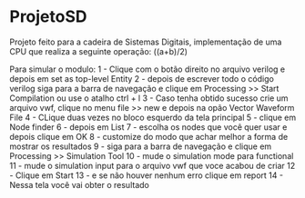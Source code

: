 # ProjetoSD
Projeto feito para a cadeira de Sistemas Digitais, implementação de uma CPU que realiza a seguinte operação: ((a+b)/2)

Para simular o modulo:
1 - Clique com o botão direito no arquivo verilog e depois em set as top-level Entity
2 - depois de escrever todo o código verilog siga para a barra de navegação e clique em Processing >> Start Compilation ou use o atalho ctrl + l
3 - Caso tenha obtido sucesso crie um arquivo vwf, clique no menu file >> new e depois na opão Vector Waveform File
4 - CLique duas vezes no bloco esquerdo da tela principal
5 - clique em Node finder
6 - depois em List
7 - escolha os nodes que você quer usar e depois clique em OK
8 - customize do modo que achar melhor a forma de mostrar os resultados 
9 -  siga para a barra de navegação e clique em Processing >> Simulation Tool
10 - mude o simulation mode para functional 
11 - mude o simulation input para o arquivo vwf que voce acabou de criar
12 - Clique em Start
13 - e se não houver nenhum erro clique em report
14 - Nessa tela você vai obter o resultado 

